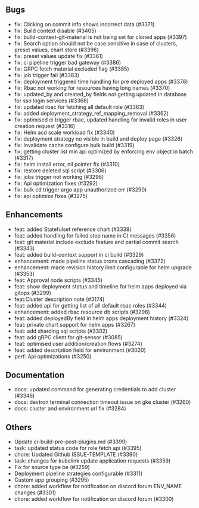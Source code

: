 ## Bugs
- fix: Clicking on commit info shows incorrect data (#3371)
- fix: Build context disable (#3405)
- fix: build-context-git-material is not being set for cloned apps (#3397)
- fix:  Search option should not be case sensitive in case of clusters, preset values, chart store (#3396)
- fix: preset values update fix (#3361)
- fix: ci pipeline trigger bad gateway (#3386)
- fix: GRPC fetch material excluded flag (#3385)
- fix: job trigger fail (#3383)
- fix: deployment triggered time handling for pre deployed apps (#3378)
- fix: Rbac not working for resources having long names (#3370)
- fix: updated_by and created_by fields not getting updated in database for sso login services (#3368)
- fix: updated rbac for fetching all default role (#3363)
- fix: added deployment_strategy_ref_mapping_removal (#3362)
- fix: optimised ci trigger rbac, updated handling for invalid roles in user creation request (#3316)
- fix: Helm acd scale workload fix (#3340)
- fix: deployment strategy no visible in build and deploy page (#3326)
- fix: Invalidate cache configure bulk build (#3319)
- fix: getting cluster list min api optimized by enforcing env object in batch (#3317)
- fix: helm install error, nil pointer fix (#3310)
- fix: restore deleted sql script (#3306)
- fix: jobs trigger not working (#3296)
- fix: Api optimization fixes (#3292)
- fix: bulk cd trigger argo app unauthorized err (#3290)
- fix: api optimize fixes (#3275)
## Enhancements
- feat: added Statefulset reference chart (#3338)
- feat: added handling for failed step name in CI messages (#3356)
- feat: git material include exclude feature and partial commit search (#3343)
- feat: added build-context support in ci build (#3329)
- enhancement: made pipeline status crons cascading (#3372)
- enhancement: made revision history limit configurable for helm upgrade (#3353)
- feat: Approval node scripts (#3345)
- feat: show deployment status and timeline for helm apps deployed via gitops (#3299)
- feat:Cluster description note (#3174)
- feat: added api for getting list of all default rbac roles (#3344)
- enhancement: added rbac resource db scripts (#3298)
- feat: added deployedBy field in helm apps deployment history (#3324)
- feat: private chart support for helm apps (#3267)
- feat: add sharding sql scripts (#3302)
- feat: add gRPC client for git-sensor (#3085)
- feat: optimised user addition/creation flows (#3274)
- feat: added description field for environment  (#3020)
- perf: Api optimizations (#3250)
## Documentation
- docs: updated command for generating credentials to add cluster (#3346)
- docs: devtron terminal connection timeout issue on gke cluster (#3260)
- docs: cluster and environment url fix (#3284)
## Others
- Update ci-build-pre-post-plugins.md (#3399)
- task: updated status code for role fetch api (#3395)
- chore: Updated Github ISSUE-TEMPLATE (#3390)
- task: changes for kubelink update application requests (#3359)
- Fix for source type be (#3259)
- Deployment pipeline strategies configurable (#3311)
- Custom app grouping  (#3295)
- chore: added workflow for notification on discord forum ENV_NAME changes (#3301)
- chore: added workflow for notification on discord forum (#3300)

